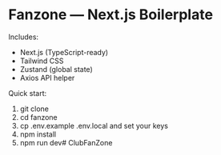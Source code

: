 # Fanzone — Next.js Boilerplate

Includes:
- Next.js (TypeScript-ready)
- Tailwind CSS
- Zustand (global state)
- Axios API helper

Quick start:
1. git clone <this-repo>
2. cd fanzone
3. cp .env.example .env.local and set your keys
4. npm install
5. npm run dev#   C l u b F a n Z o n e  
 